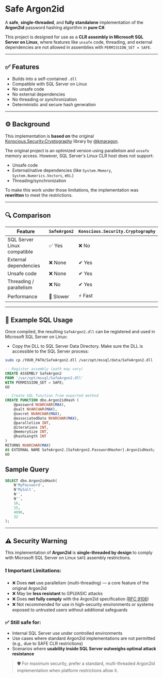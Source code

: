 # Safe Argon2id

A **safe**, **single-threaded**, and **fully standalone** implementation of the **Argon2id** password hashing algorithm in **pure C#**.

This project is designed for use as a **CLR assembly in Microsoft SQL Server on Linux**, where features like `unsafe` code, threading, and external dependencies are not allowed in assemblies with `PERMISSION_SET = SAFE`.

---

## ✅ Features

- Builds into a self-contained `.dll`
- Compatible with SQL Server on Linux
- No unsafe code
- No external dependencies
- No threading or synchronization
- Deterministic and secure hash generation

---

## ⚙️ Background

This implementation is **based on** the original [Konscious.Security.Cryptography](https://github.com/kmaragon/Konscious.Security.Cryptography) library by [@kmaragon](https://github.com/kmaragon).

The original project is an optimized version using parallelism and `unsafe` memory access. However, SQL Server's Linux CLR host does not support:

- Unsafe code
- External/native dependencies (like `System.Memory`, `System.Numerics.Vectors`, etc.)
- Threading/synchronization

To make this work under those limitations, the implementation was **rewritten** to meet the restrictions.

---

## 🔍 Comparison

| Feature                        | `SafeArgon2`        | `Konscious.Security.Cryptography` |
|-------------------------------|---------------------|------------------------------------|
| SQL Server Linux compatible   | ✅ Yes              | ❌ No                              |
| External dependencies         | ❌ None             | ✔ Yes                              |
| Unsafe code                   | ❌ None             | ✔ Yes                              |
| Threading / parallelism       | ❌ No               | ✔ Yes                              |
| Performance                   | 🐢 Slower           | ⚡ Fast                             |

---

## 🧪 Example SQL Usage

Once compiled, the resulting `SafeArgon2.dll` can be registered and used in Microsoft SQL Server on Linux:

- Copy the DLL to SQL Server Data Directory. Make sure the DLL is accessible to the SQL Server process:

```bash
sudo cp /YOUR_PATH/SafeArgon2.dll /var/opt/mssql/data/SafeArgon2.dll
```

```sql
-- Register assembly (path may vary)
CREATE ASSEMBLY SafeArgon2
FROM '/var/opt/mssql/SafeArgon2.dll'
WITH PERMISSION_SET = SAFE;
GO

-- Create SQL function from exported method
CREATE FUNCTION dbo.Argon2idHash (
    @password NVARCHAR(MAX),
    @salt NVARCHAR(MAX),
    @secret NVARCHAR(MAX),
    @associatedData NVARCHAR(MAX),
    @parallelism INT,
    @iterations INT,
    @memorySize INT,
    @hashLength INT
)
RETURNS NVARCHAR(MAX)
AS EXTERNAL NAME SafeArgon2.[SafeArgon2.PasswordHasher].Argon2idHash;
GO
```

## Sample Query

```sql
SELECT dbo.Argon2idHash(
    N'MyPassword',
    N'MySalt',
    N'',
    N'',
    16,
    15,
    4096,
    32
);
```

---

## ⚠️ Security Warning

This implementation of **Argon2id** is **single-threaded by design** to comply with Microsoft SQL Server on Linux `SAFE` assembly restrictions.

### ❗ Important Limitations:

- ❌ Does **not** use parallelism (multi-threading) — a core feature of the original Argon2id
- ❌ May be **less resistant** to GPU/ASIC attacks
- ❌ Does **not fully comply** with the Argon2id specification ([RFC 9106](https://datatracker.ietf.org/doc/html/rfc9106))
- ❌ Not recommended for use in high-security environments or systems exposed to untrusted users without additional safeguards

### ✅ Still safe for:

- Internal SQL Server use under controlled environments
- Use cases where standard Argon2id implementations are not permitted (e.g., due to SAFE CLR restrictions)
- Scenarios where **usability inside SQL Server outweighs optimal attack resistance**

> 🛡️ For maximum security, prefer a standard, multi-threaded Argon2id implementation when platform restrictions allow it.
